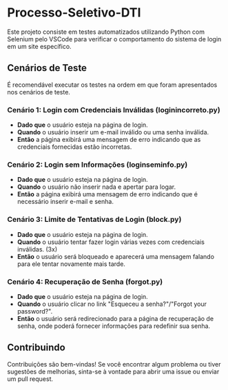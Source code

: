 # Processo-Seletivo-DTI
 
Este projeto consiste em testes automatizados utilizando Python com Selenium pelo VSCode para verificar o comportamento do sistema de login em um site específico.

## Cenários de Teste

É recomendável executar os testes na ordem em que foram apresentados nos cenários de teste.

### Cenário 1: Login com Credenciais Inválidas (loginincorreto.py)

- **Dado que** o usuário esteja na página de login.
- **Quando** o usuário inserir um e-mail inválido ou uma senha inválida.
- **Então** a página exibirá uma mensagem de erro indicando que as credenciais fornecidas estão incorretas.

### Cenário 2: Login sem Informações (loginseminfo.py)

- **Dado que** o usuário esteja na página de login.
- **Quando** o usuário não inserir nada e apertar para logar.
- **Então** a página exibirá uma mensagem de erro indicando que é necessário inserir e-mail e senha.

### Cenário 3: Limite de Tentativas de Login (block.py)

- **Dado que** o usuário esteja na página de login.
- **Quando** o usuário tentar fazer login várias vezes com credenciais inválidas. (3x)
- **Então** o usuário será bloqueado e aparecerá uma mensagem falando para ele tentar novamente mais tarde.

### Cenário 4: Recuperação de Senha (forgot.py)

- **Dado que** o usuário esteja na página de login.
- **Quando** o usuário clicar no link "Esqueceu a senha?"/"Forgot your password?".
- **Então** o usuário será redirecionado para a página de recuperação de senha, onde poderá fornecer informações para redefinir sua senha.

## Contribuindo

Contribuições são bem-vindas! Se você encontrar algum problema ou tiver sugestões de melhorias, sinta-se à vontade para abrir uma issue ou enviar um pull request.
